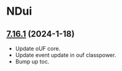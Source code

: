 # NDui

## [7.16.1](https://github.com/siweia/NDui/tree/7.16.1) (2024-1-18)

- Update oUF core.
- Update event update in ouf classpower.
- Bump up toc.